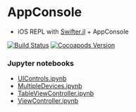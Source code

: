 AppConsole
==========

  * iOS REPL with [Swifter.jl](https://github.com/wookay/Swifter.jl) + AppConsole

  [![Build Status](https://api.travis-ci.org/wookay/AppConsole.svg?branch=master)](https://travis-ci.org/wookay/AppConsole)
  [![Cocoapods Version](https://img.shields.io/cocoapods/v/AppConsole.svg?style=flat)](https://cocoapods.org/pods/AppConsole)


### Jupyter notebooks

 - [UIControls.ipynb](https://github.com/wookay/AppConsole/blob/master/notebooks/UIControls.ipynb)
 - [MultipleDevices.ipynb](https://github.com/wookay/AppConsole/blob/master/notebooks/MultipleDevices.ipynb)
 - [TableViewController.ipynb](https://github.com/wookay/AppConsole/blob/master/notebooks/TableViewController.ipynb)
 - [ViewController.ipynb](https://github.com/wookay/AppConsole/blob/master/notebooks/ViewController.ipynb)
